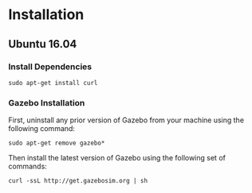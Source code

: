 # Installation
## Ubuntu 16.04

### Install Dependencies
```
sudo apt-get install curl
```

### Gazebo Installation

First, uninstall any prior version of Gazebo from your machine using the following command:

```
sudo apt-get remove gazebo*
```

Then install the latest version of Gazebo using the following set of commands:

```
curl -ssL http://get.gazebosim.org | sh
```

